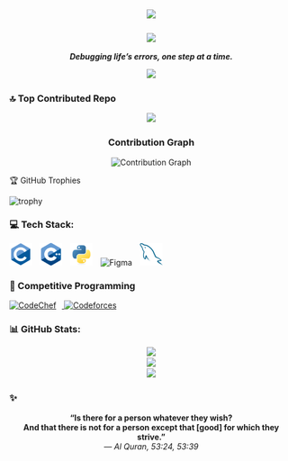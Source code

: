 <!-- Main Heading with Typing Effect -->
<h1 align="center">
  <img src="https://readme-typing-svg.demolab.com/?lines=Hi,+I+am+Nosratee+Jahan+Naba.;Competitive+Programmer.;Best+Female+Team,+IUCP+CSE+Fest+2025.;2nd+Year+CSE+Student,+BAIUST.;Ranked+1st+in+Department.;&center=true&size=28&duration=4000&pause=500&color=00F7FF&width=800" />
</h1>


<p align="center">
  <img src="https://media.giphy.com/media/L8K62iTDkzGX6/giphy.gif" width="100px">
</p>

<p align="center">
  <em><strong>Debugging life’s errors, one step at a time.</strong></em> <br/>
</p>


<div align="center">
  <img src="https://profile-counter.glitch.me/StriverV/count.svg?"  />
</div>

### 🔝 Top Contributed Repo
<p align="center">
  <img src="https://github-contributor-stats.vercel.app/api?username=StriverV&limit=5&theme=tokyonight&combine_all_yearly_contributions=true"/>
</p>



<h3 align="center">Contribution Graph</h3>
<p align="center">
  <img src="https://github-readme-activity-graph.vercel.app/graph?username=StriverV&theme=tokyo-night" alt="Contribution Graph"/>
</p>


🏆 GitHub Trophies

![trophy](https://github-profile-trophy.vercel.app/?username=StriverV&theme=dracula&column=6&margin-w=15&margin-h=15&no-frame=true)


### 💻 Tech Stack:
<p align="left">
  <img src="https://raw.githubusercontent.com/devicons/devicon/master/icons/c/c-original.svg" alt="C" width="40" height="40" style="margin-right: 10px;"/>
  <img src="https://raw.githubusercontent.com/devicons/devicon/master/icons/cplusplus/cplusplus-original.svg" alt="C++" width="40" height="40" style="margin-right: 10px;"/>
  <img src="https://raw.githubusercontent.com/devicons/devicon/master/icons/python/python-original.svg" alt="Python" width="40" height="40" style="margin-right: 10px;"/>
  <img src="https://cdn.jsdelivr.net/gh/devicons/devicon/icons/figma/figma-original.svg" alt="Figma" width="40" height="40" style="margin-right: 10px;"/>
  <img src="https://raw.githubusercontent.com/devicons/devicon/master/icons/mysql/mysql-original.svg" alt="MySQL" width="40" height="40"/>
</p>



### 🚀 Competitive Programming 

<p align="left">
  <a href="https://www.codechef.com/users/nosratee22" target="_blank">
    <img src="https://cdn.codechef.com/images/cc-logo.svg" alt="CodeChef" height="40" style="margin-right: 10px;">
  </a>
  
  <a href="https://codeforces.com/profile/nosratee.jn" target="_blank">
    <img src="https://sta.codeforces.com/s/59546/images/codeforces-logo-with-telegram.png" alt="Codeforces" height="40">
  </a>
</p>


### 📊 GitHub Stats:
<p align="center">
  <img src="https://github-readme-stats.vercel.app/api?username=StriverV&theme=dark&hide_border=false&include_all_commits=false&count_private=false"/>
  <br/>
  <img src="https://nirzak-streak-stats.vercel.app/?user=StriverV&theme=dark&hide_border=false"/>
  <br/>
  <img src="https://github-readme-stats.vercel.app/api/top-langs/?username=StriverV&theme=dark&hide_border=false&layout=compact"/>
</p>


### ✨ 
<p align="center">
  <strong>“Is there for a person whatever they wish?<br>
  And that there is not for a person except that [good] for which they strive.”</strong><br>
  <em>— Al Quran, 53:24, 53:39</em>
</p>
